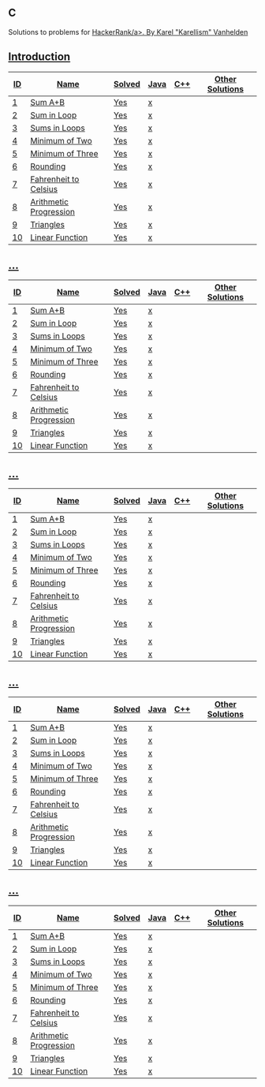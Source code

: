 ## C 
Solutions to problems for <a href="#" target="_blank">HackerRank/a>.
By Karel "Karellism" Vanhelden

## Introduction
| ID | Name                                             | Solved | Java | C++ | Other Solutions          |
|----|--------------------------------------------------|--------|------|-----|--------------------------|
| 1  | [Sum A+B](Problem1/README.md)                    | Yes    | x    |     |                          |
| 2  | [Sum in Loop](Problem2/README.md)                | Yes    | x    |     |                          |
| 3  | [Sums in Loops](Problem4/README.md)              | Yes    | x    |     |                          |
| 4  | [Minimum of Two](Problem5/README.md)             | Yes    | x    |     |                          |
| 5  | [Minimum of Three](Problem6/README.md)           | Yes    | x    |     |                          |
| 6  | [Rounding](Problem6/README.md)                   | Yes    | x    |     |                          |
| 7  | [Fahrenheit to Celsius](Problem7/README.md)      | Yes    | x    |     |                          |
| 8  | [Arithmetic Progression](Problem8/README.md)     | Yes    | x    |     |                          |
| 9  | [Triangles](Problem9/README.md)                  | Yes    | x    |     |                          |
| 10 | [Linear Function](Problem10/README.md)           | Yes    | x    |     |                          |

## ...

| ID | Name                                             | Solved | Java | C++ | Other Solutions          |
|----|--------------------------------------------------|--------|------|-----|--------------------------|
| 1  | [Sum A+B](Problem1/README.md)                    | Yes    | x    |     |                          |
| 2  | [Sum in Loop](Problem2/README.md)                | Yes    | x    |     |                          |
| 3  | [Sums in Loops](Problem4/README.md)              | Yes    | x    |     |                          |
| 4  | [Minimum of Two](Problem5/README.md)             | Yes    | x    |     |                          |
| 5  | [Minimum of Three](Problem6/README.md)           | Yes    | x    |     |                          |
| 6  | [Rounding](Problem6/README.md)                   | Yes    | x    |     |                          |
| 7  | [Fahrenheit to Celsius](Problem7/README.md)      | Yes    | x    |     |                          |
| 8  | [Arithmetic Progression](Problem8/README.md)     | Yes    | x    |     |                          |
| 9  | [Triangles](Problem9/README.md)                  | Yes    | x    |     |                          |
| 10 | [Linear Function](Problem10/README.md)           | Yes    | x    |     |                          |

## ...

| ID | Name                                             | Solved | Java | C++ | Other Solutions          |
|----|--------------------------------------------------|--------|------|-----|--------------------------|
| 1  | [Sum A+B](Problem1/README.md)                    | Yes    | x    |     |                          |
| 2  | [Sum in Loop](Problem2/README.md)                | Yes    | x    |     |                          |
| 3  | [Sums in Loops](Problem4/README.md)              | Yes    | x    |     |                          |
| 4  | [Minimum of Two](Problem5/README.md)             | Yes    | x    |     |                          |
| 5  | [Minimum of Three](Problem6/README.md)           | Yes    | x    |     |                          |
| 6  | [Rounding](Problem6/README.md)                   | Yes    | x    |     |                          |
| 7  | [Fahrenheit to Celsius](Problem7/README.md)      | Yes    | x    |     |                          |
| 8  | [Arithmetic Progression](Problem8/README.md)     | Yes    | x    |     |                          |
| 9  | [Triangles](Problem9/README.md)                  | Yes    | x    |     |                          |
| 10 | [Linear Function](Problem10/README.md)           | Yes    | x    |     |                          |

## ...

| ID | Name                                             | Solved | Java | C++ | Other Solutions          |
|----|--------------------------------------------------|--------|------|-----|--------------------------|
| 1  | [Sum A+B](Problem1/README.md)                    | Yes    | x    |     |                          |
| 2  | [Sum in Loop](Problem2/README.md)                | Yes    | x    |     |                          |
| 3  | [Sums in Loops](Problem4/README.md)              | Yes    | x    |     |                          |
| 4  | [Minimum of Two](Problem5/README.md)             | Yes    | x    |     |                          |
| 5  | [Minimum of Three](Problem6/README.md)           | Yes    | x    |     |                          |
| 6  | [Rounding](Problem6/README.md)                   | Yes    | x    |     |                          |
| 7  | [Fahrenheit to Celsius](Problem7/README.md)      | Yes    | x    |     |                          |
| 8  | [Arithmetic Progression](Problem8/README.md)     | Yes    | x    |     |                          |
| 9  | [Triangles](Problem9/README.md)                  | Yes    | x    |     |                          |
| 10 | [Linear Function](Problem10/README.md)           | Yes    | x    |     |                          |


## ...

| ID | Name                                             | Solved | Java | C++ | Other Solutions          |
|----|--------------------------------------------------|--------|------|-----|--------------------------|
| 1  | [Sum A+B](Problem1/README.md)                    | Yes    | x    |     |                          |
| 2  | [Sum in Loop](Problem2/README.md)                | Yes    | x    |     |                          |
| 3  | [Sums in Loops](Problem4/README.md)              | Yes    | x    |     |                          |
| 4  | [Minimum of Two](Problem5/README.md)             | Yes    | x    |     |                          |
| 5  | [Minimum of Three](Problem6/README.md)           | Yes    | x    |     |                          |
| 6  | [Rounding](Problem6/README.md)                   | Yes    | x    |     |                          |
| 7  | [Fahrenheit to Celsius](Problem7/README.md)      | Yes    | x    |     |                          |
| 8  | [Arithmetic Progression](Problem8/README.md)     | Yes    | x    |     |                          |
| 9  | [Triangles](Problem9/README.md)                  | Yes    | x    |     |                          |
| 10 | [Linear Function](Problem10/README.md)           | Yes    | x    |     |                          |

